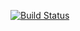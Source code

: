 [![Build Status](https://travis-ci.org/soumyaray/citesight.svg?branch=master)](https://travis-ci.org/soumyaray/citesight)
